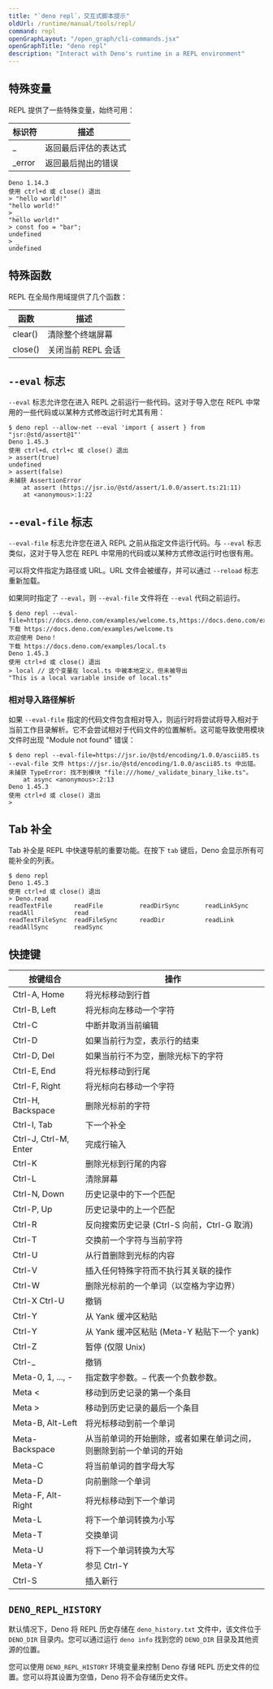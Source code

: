 ```yaml
---
title: "`deno repl`，交互式脚本提示"
oldUrl: /runtime/manual/tools/repl/
command: repl
openGraphLayout: "/open_graph/cli-commands.jsx"
openGraphTitle: "deno repl"
description: "Interact with Deno's runtime in a REPL environment"
---
```


## 特殊变量

REPL 提供了一些特殊变量，始终可用：

| 标识符    | 描述                             |
| -------- | --------------------------------- |
| _        | 返回最后评估的表达式              |
| _error   | 返回最后抛出的错误                 |

```console
Deno 1.14.3
使用 ctrl+d 或 close() 退出
> "hello world!"
"hello world!"
> _
"hello world!"
> const foo = "bar";
undefined
> _
undefined
```

## 特殊函数

REPL 在全局作用域提供了几个函数：

| 函数     | 描述                           |
| -------- | ------------------------------- |
| clear()  | 清除整个终端屏幕                 |
| close()  | 关闭当前 REPL 会话               |

## `--eval` 标志

`--eval` 标志允许您在进入 REPL 之前运行一些代码。这对于导入您在 REPL 中常用的一些代码或以某种方式修改运行时尤其有用：

```console
$ deno repl --allow-net --eval 'import { assert } from "jsr:@std/assert@1"'
Deno 1.45.3
使用 ctrl+d、ctrl+c 或 close() 退出
> assert(true)
undefined
> assert(false)
未捕获 AssertionError
    at assert (https://jsr.io/@std/assert/1.0.0/assert.ts:21:11)
    at <anonymous>:1:22
```

## `--eval-file` 标志

`--eval-file` 标志允许您在进入 REPL 之前从指定文件运行代码。与 `--eval` 标志类似，这对于导入您在 REPL 中常用的代码或以某种方式修改运行时也很有用。

可以将文件指定为路径或 URL。URL 文件会被缓存，并可以通过 `--reload` 标志重新加载。

如果同时指定了 `--eval`，则 `--eval-file` 文件将在 `--eval` 代码之前运行。

```console
$ deno repl --eval-file=https://docs.deno.com/examples/welcome.ts,https://docs.deno.com/examples/local.ts
下载 https://docs.deno.com/examples/welcome.ts
欢迎使用 Deno！
下载 https://docs.deno.com/examples/local.ts
Deno 1.45.3
使用 ctrl+d 或 close() 退出
> local // 这个变量在 local.ts 中被本地定义，但未被导出
"This is a local variable inside of local.ts"
```

### 相对导入路径解析

如果 `--eval-file` 指定的代码文件包含相对导入，则运行时将尝试将导入相对于当前工作目录解析。它不会尝试相对于代码文件的位置解析。这可能导致使用模块文件时出现 "Module not found" 错误：

```console
$ deno repl --eval-file=https://jsr.io/@std/encoding/1.0.0/ascii85.ts
--eval-file 文件 https://jsr.io/@std/encoding/1.0.0/ascii85.ts 中出错。未捕获 TypeError: 找不到模块 "file:///home/_validate_binary_like.ts"。
    at async <anonymous>:2:13
Deno 1.45.3
使用 ctrl+d 或 close() 退出
>
```

## Tab 补全

Tab 补全是 REPL 中快速导航的重要功能。在按下 `tab` 键后，Deno 会显示所有可能补全的列表。

```console
$ deno repl
Deno 1.45.3
使用 ctrl+d 或 close() 退出
> Deno.read
readTextFile      readFile          readDirSync       readLinkSync      readAll           read
readTextFileSync  readFileSync      readDir           readLink          readAllSync       readSync
```

## 快捷键

| 按键组合             | 操作                                                                                         |
| ------------------- | ---------------------------------------------------------------------------------------------- |
| Ctrl-A, Home        | 将光标移动到行首                                                                              |
| Ctrl-B, Left        | 将光标向左移动一个字符                                                                        |
| Ctrl-C              | 中断并取消当前编辑                                                                             |
| Ctrl-D              | 如果当前行为空，表示行的结束                                                                   |
| Ctrl-D, Del         | 如果当前行不为空，删除光标下的字符                                                           |
| Ctrl-E, End         | 将光标移动到行尾                                                                              |
| Ctrl-F, Right       | 将光标向右移动一个字符                                                                        |
| Ctrl-H, Backspace   | 删除光标前的字符                                                                              |
| Ctrl-I, Tab         | 下一个补全                                                                                     |
| Ctrl-J, Ctrl-M, Enter | 完成行输入                                                                                   |
| Ctrl-K              | 删除光标到行尾的内容                                                                          |
| Ctrl-L              | 清除屏幕                                                                                      |
| Ctrl-N, Down        | 历史记录中的下一个匹配                                                                        |
| Ctrl-P, Up          | 历史记录中的上一个匹配                                                                        |
| Ctrl-R              | 反向搜索历史记录 (Ctrl-S 向前，Ctrl-G 取消)                                                  |
| Ctrl-T              | 交换前一个字符与当前字符                                                                      |
| Ctrl-U              | 从行首删除到光标的内容                                                                        |
| Ctrl-V              | 插入任何特殊字符而不执行其关联的操作                                                          |
| Ctrl-W              | 删除光标前的一个单词（以空格为字边界）                                                      |
| Ctrl-X Ctrl-U       | 撤销                                                                                          |
| Ctrl-Y              | 从 Yank 缓冲区粘贴                                                                            |
| Ctrl-Y              | 从 Yank 缓冲区粘贴 (Meta-Y 粘贴下一个 yank)                                                   |
| Ctrl-Z              | 暂停 (仅限 Unix)                                                                              |
| Ctrl-_              | 撤销                                                                                          |
| Meta-0, 1, ..., -   | 指定数字参数。`–` 代表一个负数参数。                                                         |
| Meta &lt;           | 移动到历史记录的第一个条目                                                                    |
| Meta &gt;           | 移动到历史记录的最后一个条目                                                                   |
| Meta-B, Alt-Left    | 将光标移动到前一个单词                                                                        |
| Meta-Backspace      | 从当前单词的开始删除，或者如果在单词之间，则删除到前一个单词的开始                                   |
| Meta-C              | 将当前单词的首字母大写                                                                        |
| Meta-D              | 向前删除一个单词                                                                              |
| Meta-F, Alt-Right   | 将光标移动到下一个单词                                                                        |
| Meta-L              | 将下一个单词转换为小写                                                                        |
| Meta-T              | 交换单词                                                                                      |
| Meta-U              | 将下一个单词转换为大写                                                                        |
| Meta-Y              | 参见 Ctrl-Y                                                                                   |
| Ctrl-S              | 插入新行                                                                                      |

## `DENO_REPL_HISTORY`

默认情况下，Deno 将 REPL 历史存储在 `deno_history.txt` 文件中，该文件位于 `DENO_DIR` 目录内。您可以通过运行 `deno info` 找到您的 `DENO_DIR` 目录及其他资源的位置。

您可以使用 `DENO_REPL_HISTORY` 环境变量来控制 Deno 存储 REPL 历史文件的位置。您可以将其设置为空值，Deno 将不会存储历史文件。